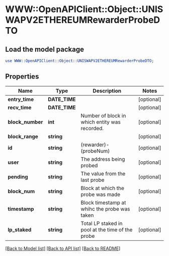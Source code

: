 # WWW::OpenAPIClient::Object::UNISWAPV2ETHEREUMRewarderProbeDTO

## Load the model package
```perl
use WWW::OpenAPIClient::Object::UNISWAPV2ETHEREUMRewarderProbeDTO;
```

## Properties
Name | Type | Description | Notes
------------ | ------------- | ------------- | -------------
**entry_time** | **DATE_TIME** |  | [optional] 
**recv_time** | **DATE_TIME** |  | [optional] 
**block_number** | **int** | Number of block in which entity was recorded. | [optional] 
**block_range** | **string** |  | [optional] 
**id** | **string** | (rewarder)-(probeNum) | [optional] 
**user** | **string** | The address being probed | [optional] 
**pending** | **string** | The value from the last probe | [optional] 
**block_num** | **string** | Block at which the probe was made | [optional] 
**timestamp** | **string** | Block timestamp at whihc the probe was taken | [optional] 
**lp_staked** | **string** | Total LP staked in pool at the time of the probe | [optional] 

[[Back to Model list]](../README.md#documentation-for-models) [[Back to API list]](../README.md#documentation-for-api-endpoints) [[Back to README]](../README.md)


